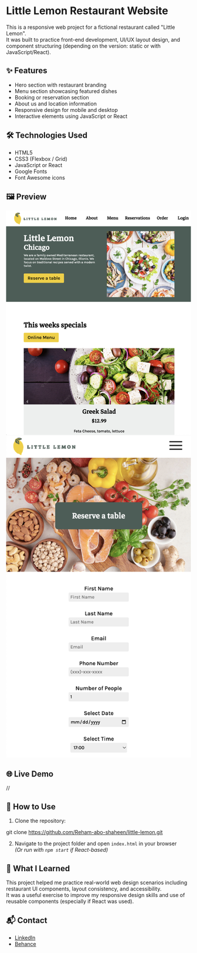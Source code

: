 # Little Lemon Restaurant Website

This is a responsive web project for a fictional restaurant called "Little Lemon".  
It was built to practice front-end development, UI/UX layout design, and component structuring (depending on the version: static or with JavaScript/React).

## ✨ Features

- Hero section with restaurant branding
- Menu section showcasing featured dishes
- Booking or reservation section
- About us and location information
- Responsive design for mobile and desktop
- Interactive elements using JavaScript or React

## 🛠️ Technologies Used

- HTML5  
- CSS3 (Flexbox / Grid)  
- JavaScript or React  
- Google Fonts  
- Font Awesome icons

## 🖼️ Preview

![screenshot](assets/readme-image1.png)
![screenshot](assets/readme-image2.png)


## 🌐 Live Demo

//

## 📁 How to Use

1. Clone the repository:

git clone https://github.com/Reham-abo-shaheen/little-lemon.git

2. Navigate to the project folder and open `index.html` in your browser  
*(Or run with `npm start` if React-based)*

## 🎯 What I Learned

This project helped me practice real-world web design scenarios including restaurant UI components, layout consistency, and accessibility.  
It was a useful exercise to improve my responsive design skills and use of reusable components (especially if React was used).

## 📬 Contact

- [LinkedIn](https://www.linkedin.com/in/reham-abo-shaheen-17596326a/)  
- [Behance](https://www.behance.net/rehamaboshaheen)
